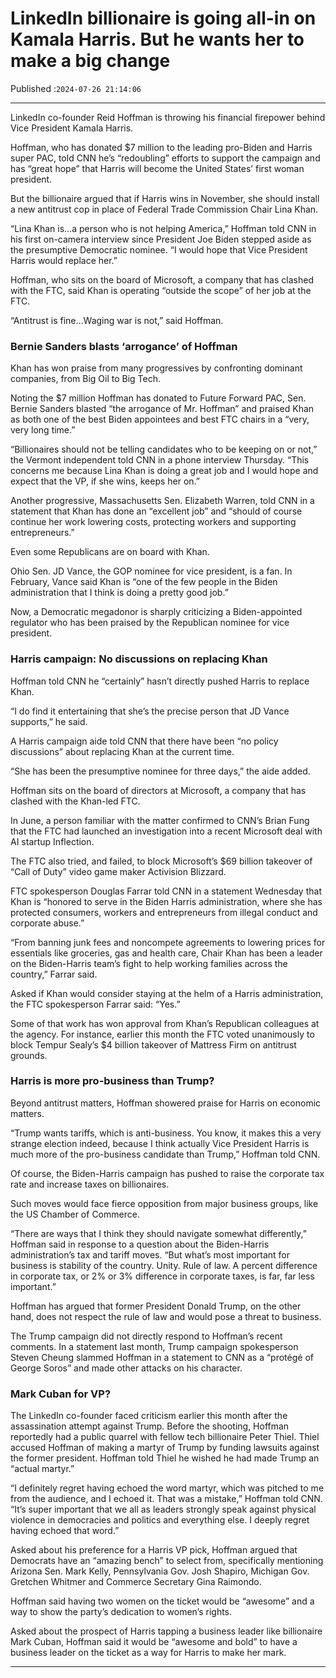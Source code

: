 # LinkedIn billionaire is going all-in on Kamala Harris. But he wants her to make a big change

Published :`2024-07-26 21:14:06`

---

LinkedIn co-founder Reid Hoffman is throwing his financial firepower behind Vice President Kamala Harris.

Hoffman, who has donated $7 million to the leading pro-Biden and Harris super PAC, told CNN he’s “redoubling” efforts to support the campaign and has “great hope” that Harris will become the United States’ first woman president.

But the billionaire argued that if Harris wins in November, she should install a new antitrust cop in place of Federal Trade Commission Chair Lina Khan.

“Lina Khan is…a person who is not helping America,” Hoffman told CNN in his first on-camera interview since President Joe Biden stepped aside as the presumptive Democratic nominee. “I would hope that Vice President Harris would replace her.”

Hoffman, who sits on the board of Microsoft, a company that has clashed with the FTC, said Khan is operating “outside the scope” of her job at the FTC.

“Antitrust is fine…Waging war is not,” said Hoffman.

### Bernie Sanders blasts ‘arrogance’ of Hoffman

Khan has won praise from many progressives by confronting dominant companies, from Big Oil to Big Tech.

Noting the $7 million Hoffman has donated to Future Forward PAC, Sen. Bernie Sanders blasted “the arrogance of Mr. Hoffman” and praised Khan as both one of the best Biden appointees and best FTC chairs in a “very, very long time.”

“Billionaires should not be telling candidates who to be keeping on or not,” the Vermont independent told CNN in a phone interview Thursday. “This concerns me because Lina Khan is doing a great job and I would hope and expect that the VP, if she wins, keeps her on.”

Another progressive, Massachusetts Sen. Elizabeth Warren, told CNN in a statement that Khan has done an “excellent job” and “should of course continue her work lowering costs, protecting workers and supporting entrepreneurs.”

Even some Republicans are on board with Khan.

Ohio Sen. JD Vance, the GOP nominee for vice president, is a fan. In February, Vance said Khan is “one of the few people in the Biden administration that I think is doing a pretty good job.”

Now, a Democratic megadonor is sharply criticizing a Biden-appointed regulator who has been praised by the Republican nominee for vice president.

### Harris campaign: No discussions on replacing Khan

Hoffman told CNN he “certainly” hasn’t directly pushed Harris to replace Khan.

“I do find it entertaining that she’s the precise person that JD Vance supports,” he said.

A Harris campaign aide told CNN that there have been “no policy discussions” about replacing Khan at the current time.

“She has been the presumptive nominee for three days,” the aide added.

Hoffman sits on the board of directors at Microsoft, a company that has clashed with the Khan-led FTC.

In June, a person familiar with the matter confirmed to CNN’s Brian Fung that the FTC had launched an investigation into a recent Microsoft deal with AI startup Inflection.

The FTC also tried, and failed, to block Microsoft’s $69 billion takeover of “Call of Duty” video game maker Activision Blizzard.

FTC spokesperson Douglas Farrar told CNN in a statement Wednesday that Khan is “honored to serve in the Biden Harris administration, where she has protected consumers, workers and entrepreneurs from illegal conduct and corporate abuse.”

“From banning junk fees and noncompete agreements to lowering prices for essentials like groceries, gas and health care, Chair Khan has been a leader on the Biden-Harris team’s fight to help working families across the country,” Farrar said.

Asked if Khan would consider staying at the helm of a Harris administration, the FTC spokesperson Farrar said: “Yes.”

Some of that work has won approval from Khan’s Republican colleagues at the agency. For instance, earlier this month the FTC voted unanimously to block Tempur Sealy’s $4 billion takeover of Mattress Firm on antitrust grounds.

### Harris is more pro-business than Trump?

Beyond antitrust matters, Hoffman showered praise for Harris on economic matters.

“Trump wants tariffs, which is anti-business. You know, it makes this a very strange election indeed, because I think actually Vice President Harris is much more of the pro-business candidate than Trump,” Hoffman told CNN.

Of course, the Biden-Harris campaign has pushed to raise the corporate tax rate and increase taxes on billionaires.

Such moves would face fierce opposition from major business groups, like the US Chamber of Commerce.

“There are ways that I think they should navigate somewhat differently,” Hoffman said in response to a question about the Biden-Harris administration’s tax and tariff moves. “But what’s most important for business is stability of the country. Unity. Rule of law. A percent difference in corporate tax, or 2% or 3% difference in corporate taxes, is far, far less important.”

Hoffman has argued that former President Donald Trump, on the other hand, does not respect the rule of law and would pose a threat to business.

The Trump campaign did not directly respond to Hoffman’s recent comments. In a statement last month, Trump campaign spokesperson Steven Cheung slammed Hoffman in a statement to CNN as a “protégé of George Soros” and made other attacks on his character.

### Mark Cuban for VP?

The LinkedIn co-founder faced criticism earlier this month after the assassination attempt against Trump. Before the shooting, Hoffman reportedly had a public quarrel with fellow tech billionaire Peter Thiel. Thiel accused Hoffman of making a martyr of Trump by funding lawsuits against the former president. Hoffman told Thiel he wished he had made Trump an “actual martyr.”

“I definitely regret having echoed the word martyr, which was pitched to me from the audience, and I echoed it. That was a mistake,” Hoffman told CNN. “It’s super important that we all as leaders strongly speak against physical violence in democracies and politics and everything else. I deeply regret having echoed that word.”

Asked about his preference for a Harris VP pick, Hoffman argued that Democrats have an “amazing bench” to select from, specifically mentioning Arizona Sen. Mark Kelly, Pennsylvania Gov. Josh Shapiro, Michigan Gov. Gretchen Whitmer and Commerce Secretary Gina Raimondo.

Hoffman said having two women on the ticket would be “awesome” and a way to show the party’s dedication to women’s rights.

Asked about the prospect of Harris tapping a business leader like billionaire Mark Cuban, Hoffman said it would be “awesome and bold” to have a business leader on the ticket as a way for Harris to make her mark.

---

